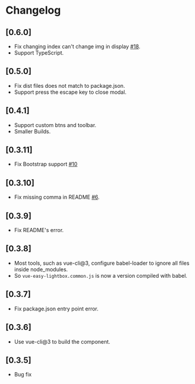 # Changelog

## [0.6.0]

- Fix changing index can't change img in display [#18](https://github.com/XiongAmao/vue-easy-lightbox/issues/18).
- Support TypeScript.

## [0.5.0]

- Fix dist files does not match to package.json.
- Support press the escape key to close modal.

## [0.4.1]

- Support custom btns and toolbar.
- Smaller Builds.

## [0.3.11]

- Fix Bootstrap support [#10](https://github.com/XiongAmao/vue-easy-lightbox/issues/10)

## [0.3.10]

- Fix missing comma in README [#6](https://github.com/XiongAmao/vue-easy-lightbox/issues/6).

## [0.3.9]

- Fix README's error.

## [0.3.8]

- Most tools, such as vue-cli@3, configure babel-loader to ignore all files inside node_modules.
- So `vue-easy-lightbox.common.js` is now a version compiled with babel.

## [0.3.7]

- Fix package.json entry point error.

## [0.3.6]

- Use vue-cli@3 to build the component.

## [0.3.5]

- Bug fix
